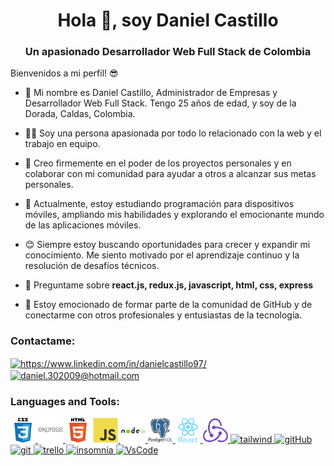 <h1 align="center">Hola 👋, soy Daniel Castillo</h1>
<h3 align="center">Un apasionado Desarrollador Web Full Stack de Colombia</h3>

Bienvenidos a mi perfil! 😎

- 👋 Mi nombre es Daniel Castillo,  Administrador de Empresas y Desarrollador Web Full Stack. Tengo 25 años de edad, y soy de la Dorada, Caldas, Colombia. 

- 👩‍💻 Soy una persona apasionada por todo lo relacionado con la web y el trabajo en equipo.

- 🌱 Creo firmemente en el poder de los proyectos personales y en colaborar con mi comunidad para ayudar a otros a alcanzar sus metas personales.

- 📱 Actualmente, estoy estudiando programación para dispositivos móviles, ampliando mis habilidades y explorando el emocionante mundo de las aplicaciones móviles.

- 😊 Siempre estoy buscando oportunidades para crecer y expandir mi conocimiento. Me siento motivado por el aprendizaje continuo y la resolución de desafíos técnicos. 

- 💬 Preguntame sobre **react.js, redux.js, javascript, html, css, express**

- 👥 Estoy emocionado de formar parte de la comunidad de GitHub y de conectarme con otros profesionales y entusiastas de la tecnología.

<h3 align="left">Contactame:</h3>
<p align="left"><a href="https://www.linkedin.com/in/danielcastillo97/" target="blank"><img align="center" src="https://myclouddoor.com/wp-content/uploads/2019/11/Linkedin-logo.png" alt="https://www.linkedin.com/in/danielcastillo97/" height="30" /></a><a href="mailto:daniel.302009@hotmail.com" target="blank"><img align="center" src="https://th.bing.com/th/id/R.4a2ec2d286c3ec64f77bf5f677226ec7?rik=1%2fEiPakgpgGB7Q&pid=ImgRaw&r=0" alt="daniel.302009@hotmail.com" height="30" /></a>
</p>

<h3 align="left">Languages and Tools:</h3>
<p align="left"> <a href="https://www.w3schools.com/css/" target="_blank" rel="noreferrer"> <img src="https://raw.githubusercontent.com/devicons/devicon/master/icons/css3/css3-original-wordmark.svg" alt="css3" width="40" height="40"/> </a> <a href="https://expressjs.com" target="_blank" rel="noreferrer"> <img src="https://raw.githubusercontent.com/devicons/devicon/master/icons/express/express-original-wordmark.svg" alt="express" width="40" height="40"/> </a><a href="https://www.w3.org/html/" target="_blank" rel="noreferrer"> <img src="https://raw.githubusercontent.com/devicons/devicon/master/icons/html5/html5-original-wordmark.svg" alt="html5" width="40" height="40"/></a> <a href="https://developer.mozilla.org/en-US/docs/Web/JavaScript" target="_blank" rel="noreferrer"> <img src="https://raw.githubusercontent.com/devicons/devicon/master/icons/javascript/javascript-original.svg" alt="javascript" width="40" height="40"/> </a> <a href="https://nodejs.org" target="_blank" rel="noreferrer"> <img src="https://raw.githubusercontent.com/devicons/devicon/master/icons/nodejs/nodejs-original-wordmark.svg" alt="nodejs" width="40" height="40"/> </a> <a href="https://www.postgresql.org" target="_blank" rel="noreferrer"> <img src="https://raw.githubusercontent.com/devicons/devicon/master/icons/postgresql/postgresql-original-wordmark.svg" alt="postgresql" width="40" height="40"/> </a> <a href="https://reactjs.org/" target="_blank" rel="noreferrer"> <img src="https://raw.githubusercontent.com/devicons/devicon/master/icons/react/react-original-wordmark.svg" alt="react" width="40" height="40"/> </a> <a href="https://redux.js.org" target="_blank" rel="noreferrer"> <img src="https://raw.githubusercontent.com/devicons/devicon/master/icons/redux/redux-original.svg" alt="redux" width="40" height="40"/> </a> <a href="https://tailwindcss.com/" target="_blank" rel="noreferrer"> <img src="https://www.vectorlogo.zone/logos/tailwindcss/tailwindcss-icon.svg" alt="tailwind" width="40" height="40"/> </a><a href="https://github.com/" target="_blank" rel="noreferrer"> <img src="https://th.bing.com/th/id/R.3c9a179b0bf79582767fb3ebd6fb5f91?rik=agqzQqezmqg3YA&pid=ImgRaw&r=0" alt="gitHub" height="40"/> </a><a href="https://git-scm.com/" target="_blank" rel="noreferrer"> <img src="https://www.vectorlogo.zone/logos/git-scm/git-scm-icon.svg" alt="git" width="40" height="40"/> </a><a href="https://trello.com/" target="_blank" rel="noreferrer"> <img src="https://th.bing.com/th/id/R.eabd5c77596bc150cccf81cb0f19a007?rik=uCJzCUG3Cmb4Pw&pid=ImgRaw&r=0" alt="trello" width="70" height="40"/> </a><a href="https://docs.insomnia.rest/" target="_blank" rel="noreferrer"> <img src="https://th.bing.com/th/id/OIP.o1M-6qZLNNF0A0yOzANYhgAAAA?pid=ImgDet&rs=1" alt="insomnia" width="40" height="40"/> </a><a href="https://code.visualstudio.com/" target="_blank" rel="noreferrer"> <img src="https://th.bing.com/th/id/R.e9bf0e85e8ea4d8da471d53e6bc8845a?rik=KcsyiWpXOqDSOw&pid=ImgRaw&r=0" alt="VsCode" height="40"/> </a></p>

